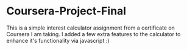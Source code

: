 # Coursera-Project-Final
This is a simple interest calculator assignment from a certificate on Coursera I am taking. I added a few extra features to the calculator to enhance it's functionality via javascript :)

